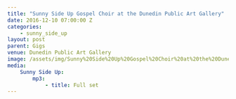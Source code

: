 ```yaml
---
title: "Sunny Side Up Gospel Choir at the Dunedin Public Art Gallery"
date: 2016-12-10 07:00:00 Z
categories:
    - sunny_side_up
layout: post
parent: Gigs
venue: Dunedin Public Art Gallery
image: /assets/img/Sunny%20Side%20Up%20Gospel%20Choir%20at%20the%20Dunedin%20Public%20Art%20Gallery/cover.jpg
media:
    Sunny Side Up:
        mp3:
            - title: Full set
---
```



